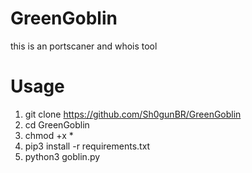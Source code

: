 # GreenGoblin
  this is an portscaner and whois tool
  
 # Usage
 1. git clone https://github.com/Sh0gunBR/GreenGoblin
 2. cd GreenGoblin
 3. chmod +x *
 4. pip3 install -r requirements.txt
 5. python3 goblin.py

